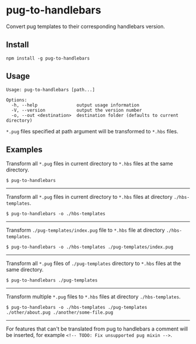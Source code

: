 # pug-to-handlebars

Convert pug templates to their corresponding handlebars version.

## Install

```shell
npm install -g pug-to-handlebars
```

## Usage

```
Usage: pug-to-handlebars [path...]

Options:
  -h, --help               output usage information
  -V, --version            output the version number
  -o, --out <destination>  destination folder (defaults to current directory)
```

`*.pug` files specified at path argument will be transformed to `*.hbs` files.

## Examples
Transform all `*.pug` files in current directory to `*.hbs` files at the same directory.
```
$ pug-to-handlebars
```
---
Transform all `*.pug` files in current directory to `*.hbs` files at directory `./hbs-templates`.
```
$ pug-to-handlebars -o ./hbs-templates
```
---
Transform `./pug-templates/index.pug` file to `*.hbs` file at directory `./hbs-templates`.
```
$ pug-to-handlebars -o ./hbs-templates ./pug-templates/index.pug
```
---
Transform all `*.pug` files of `./pug-templates` directory to `*.hbs` files at the same directory.
```
$ pug-to-handlebars ./pug-templates
```
---
Transform multiple `*.pug` files to `*.hbs` files at directory `./hbs-templates`.
```
$ pug-to-handlebars -o ./hbs-templates ./pug-templates ./other/about.pug ./another/some-file.pug
```
---
For features that can't be translated from pug to handlebars a comment will be inserted, for example `<!-- TODO: Fix unsupported pug mixin -->`.
